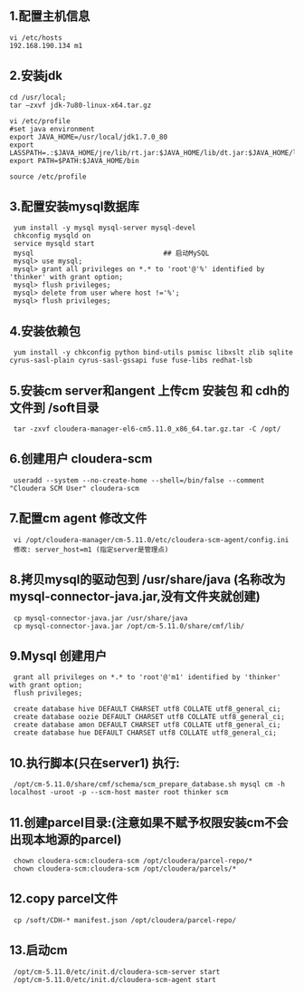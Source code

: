 ## 1.配置主机信息
    vi /etc/hosts
    192.168.190.134 m1
## 2.安装jdk
    cd /usr/local;
    tar –zxvf jdk-7u80-linux-x64.tar.gz
    
    vi /etc/profile
    #set java environment
    export JAVA_HOME=/usr/local/jdk1.7.0_80
    export LASSPATH=.:$JAVA_HOME/jre/lib/rt.jar:$JAVA_HOME/lib/dt.jar:$JAVA_HOME/lib/tools.jar
    export PATH=$PATH:$JAVA_HOME/bin
     
    source /etc/profile
## 3.配置安装mysql数据库
     yum install -y mysql mysql-server mysql-devel
     chkconfig mysqld on
     service mysqld start
     mysql                                ## 启动MySQL
     mysql> use mysql;
     mysql> grant all privileges on *.* to 'root'@'%' identified by 'thinker' with grant option;
     mysql> flush privileges;
     mysql> delete from user where host !='%';
     mysql> flush privileges;
## 4.安装依赖包
     yum install -y chkconfig python bind-utils psmisc libxslt zlib sqlite cyrus-sasl-plain cyrus-sasl-gssapi fuse fuse-libs redhat-lsb
## 5.安装cm server和angent 上传cm 安装包 和 cdh的文件到 /soft目录
     tar -zxvf cloudera-manager-el6-cm5.11.0_x86_64.tar.gz.tar -C /opt/
## 6.创建用户 cloudera-scm
     useradd --system --no-create-home --shell=/bin/false --comment "Cloudera SCM User" cloudera-scm
## 7.配置cm agent 修改文件 
     vi /opt/cloudera-manager/cm-5.11.0/etc/cloudera-scm-agent/config.ini
     修改: server_host=m1 (指定server是管理点)
## 8.拷贝mysql的驱动包到 /usr/share/java (名称改为mysql-connector-java.jar,没有文件夹就创建)
     cp mysql-connector-java.jar /usr/share/java
     cp mysql-connector-java.jar /opt/cm-5.11.0/share/cmf/lib/
## 9.Mysql 创建用户
     grant all privileges on *.* to 'root'@'m1' identified by 'thinker' with grant option;
     flush privileges;
     
     create database hive DEFAULT CHARSET utf8 COLLATE utf8_general_ci;
     create database oozie DEFAULT CHARSET utf8 COLLATE utf8_general_ci;
     create database amon DEFAULT CHARSET utf8 COLLATE utf8_general_ci;
     create database hue DEFAULT CHARSET utf8 COLLATE utf8_general_ci;
## 10.执行脚本(只在server1) 执行:
     /opt/cm-5.11.0/share/cmf/schema/scm_prepare_database.sh mysql cm -h localhost -uroot -p --scm-host master root thinker scm
## 11.创建parcel目录:(注意如果不赋予权限安装cm不会出现本地源的parcel)
     chown cloudera-scm:cloudera-scm /opt/cloudera/parcel-repo/*
     chown cloudera-scm:cloudera-scm /opt/cloudera/parcels/*
## 12.copy parcel文件
     cp /soft/CDH-* manifest.json /opt/cloudera/parcel-repo/
## 13.启动cm
     /opt/cm-5.11.0/etc/init.d/cloudera-scm-server start
     /opt/cm-5.11.0/etc/init.d/cloudera-scm-agent start
